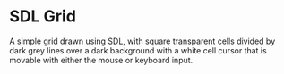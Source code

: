 # SDL Grid

A simple grid drawn using [SDL](https://www.libsdl.org), with square transparent cells divided by dark grey lines over a dark background with a white cell cursor that is movable with either the mouse or keyboard input.
